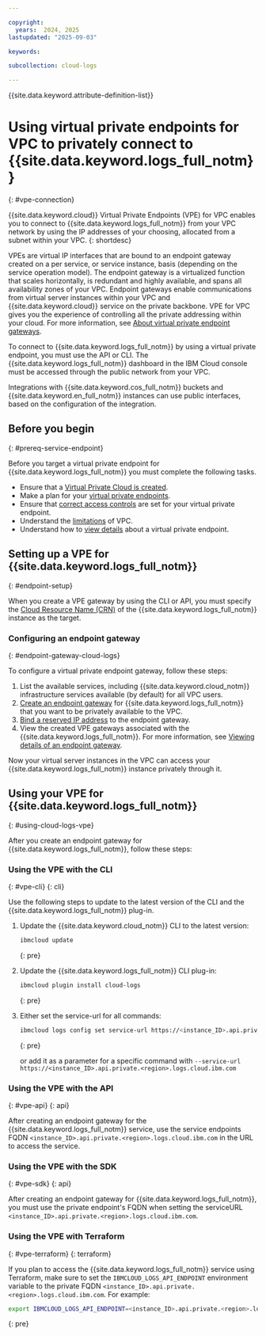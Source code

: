 ```yaml
---

copyright:
  years:  2024, 2025
lastupdated: "2025-09-03"

keywords:

subcollection: cloud-logs

---
```


{{site.data.keyword.attribute-definition-list}}

# Using virtual private endpoints for VPC to privately connect to {{site.data.keyword.logs_full_notm}}
{: #vpe-connection}

{{site.data.keyword.cloud}} Virtual Private Endpoints (VPE) for VPC enables you to connect to {{site.data.keyword.logs_full_notm}} from your VPC network by using the IP addresses of your choosing, allocated from a subnet within your VPC.
{: shortdesc}

VPEs are virtual IP interfaces that are bound to an endpoint gateway created on a per service, or service instance, basis (depending on the service operation model). The endpoint gateway is a virtualized function that scales horizontally, is redundant and highly available, and spans all availability zones of your VPC. Endpoint gateways enable communications from virtual server instances within your VPC and {{site.data.keyword.cloud}} service on the private backbone. VPE for VPC gives you the experience of controlling all the private addressing within your cloud. For more information, see [About virtual private endpoint gateways](/docs/vpc?topic=vpc-about-vpe).

To connect to {{site.data.keyword.logs_full_notm}} by using a virtual private endpoint, you must use the API or CLI. The {{site.data.keyword.logs_full_notm}} dashboard in the IBM Cloud console must be accessed through the public network from your VPC.

Integrations with {{site.data.keyword.cos_full_notm}} buckets and {{site.data.keyword.en_full_notm}} instances can use public interfaces, based on the configuration of the integration.

## Before you begin
{: #prereq-service-endpoint}

Before you target a virtual private endpoint for {{site.data.keyword.logs_full_notm}} you must complete the following tasks.

* Ensure that a [Virtual Private Cloud is created](/docs/vpc?topic=vpc-getting-started).
* Make a plan for your [virtual private endpoints](/docs/vpc?topic=vpc-planning-considerations).
* Ensure that [correct access controls](/docs/vpc?topic=vpc-configure-acls-sgs-endpoint-gateways) are set for your virtual private endpoint.
* Understand the [limitations](/docs/vpc?topic=vpc-limitations) of VPC.
* Understand how to [view details](/docs/vpc?topic=vpc-vpe-viewing-details-of-an-endpoint-gateway) about a virtual private endpoint.

## Setting up a VPE for {{site.data.keyword.logs_full_notm}}
{: #endpoint-setup}



When you create a VPE gateway by using the CLI or API, you must specify the [Cloud Resource Name (CRN)](/docs/account?topic=account-crn) of the {{site.data.keyword.logs_full_notm}} instance as the target.

### Configuring an endpoint gateway
{: #endpoint-gateway-cloud-logs}

To configure a virtual private endpoint gateway, follow these steps:

1. List the available services, including {{site.data.keyword.cloud_notm}} infrastructure services available (by default) for all VPC users.
2. [Create an endpoint gateway](/docs/vpc?topic=vpc-ordering-endpoint-gateway) for {{site.data.keyword.logs_full_notm}} that you want to be privately available to the VPC.
3. [Bind a reserved IP address](/docs/vpc?topic=vpc-bind-unbind-reserved-ip) to the endpoint gateway.
4. View the created VPE gateways associated with the {{site.data.keyword.logs_full_notm}}. For more information, see [Viewing details of an endpoint gateway](/docs/vpc?topic=vpc-vpe-viewing-details-of-an-endpoint-gateway).

Now your virtual server instances in the VPC can access your {{site.data.keyword.logs_full_notm}} instance privately through it.

## Using your VPE for {{site.data.keyword.logs_full_notm}}
{: #using-cloud-logs-vpe}

After you create an endpoint gateway for {{site.data.keyword.logs_full_notm}}, follow these steps:

### Using the VPE with the CLI
{: #vpe-cli}
{: cli}

Use the following steps to update to the latest version of the CLI and the {{site.data.keyword.logs_full_notm}} plug-in.

1. Update the {{site.data.keyword.cloud_notm}} CLI to the latest version:

   ```sh
   ibmcloud update
   ```
   {: pre}

2. Update the {{site.data.keyword.logs_full_notm}} CLI plug-in:

   ```sh
   ibmcloud plugin install cloud-logs
   ```
   {: pre}
   
3. Either set the service-url for all commands:

   ```sh
   ibmcloud logs config set service-url https://<instance_ID>.api.private.<region>.logs.cloud.ibm.com
   ```
   {: pre}

   or add it as a parameter for a specific command with `--service-url https://<instance_ID>.api.private.<region>.logs.cloud.ibm.com`
   

### Using the VPE with the API
{: #vpe-api}
{: api}

After creating an endpoint gateway for the {{site.data.keyword.logs_full_notm}} service, use the service endpoints FQDN `<instance_ID>.api.private.<region>.logs.cloud.ibm.com` in the URL to access the service.

### Using the VPE with the SDK
{: #vpe-sdk}
{: api}

After creating an endpoint gateway for {{site.data.keyword.logs_full_notm}}, you must use the private endpoint's FQDN when setting the serviceURL `<instance_ID>.api.private.<region>.logs.cloud.ibm.com`.


### Using the VPE with Terraform
{: #vpe-terraform}
{: terraform}

If you plan to access the {{site.data.keyword.logs_full_notm}} service using Terraform, make sure to set the `IBMCLOUD_LOGS_API_ENDPOINT` environment variable to the private FQDN `<instance_ID>.api.private.<region>.logs.cloud.ibm.com`. For example:

```sh
export IBMCLOUD_LOGS_API_ENDPOINT=<instance_ID>.api.private.<region>.logs.cloud.ibm.com
```
{: pre}
